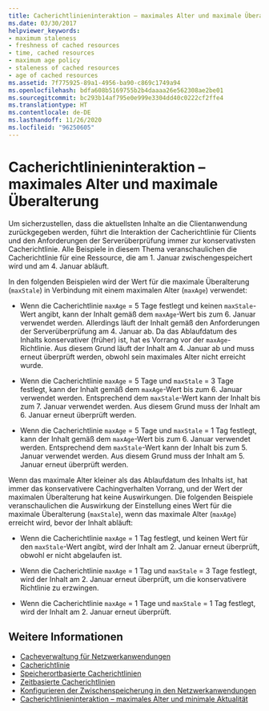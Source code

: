 ```yaml
---
title: Cacherichtlinieninteraktion – maximales Alter und maximale Überalterung
ms.date: 03/30/2017
helpviewer_keywords:
- maximum staleness
- freshness of cached resources
- time, cached resources
- maximum age policy
- staleness of cached resources
- age of cached resources
ms.assetid: 7f775925-89a1-4956-ba90-c869c1749a94
ms.openlocfilehash: bdfa608b5169755b2b4daaaa26e562308ae2be01
ms.sourcegitcommit: bc293b14af795e0e999e3304dd40c0222cf2ffe4
ms.translationtype: HT
ms.contentlocale: de-DE
ms.lasthandoff: 11/26/2020
ms.locfileid: "96250605"
---
```

# <a name="cache-policy-interactionmaximum-age-and-maximum-staleness"></a>Cacherichtlinieninteraktion – maximales Alter und maximale Überalterung

Um sicherzustellen, dass die aktuellsten Inhalte an die Clientanwendung zurückgegeben werden, führt die Interaktion der Cacherichtlinie für Clients und den Anforderungen der Serverüberprüfung immer zur konservativsten Cacherichtlinie. Alle Beispiele in diesem Thema veranschaulichen die Cacherichtlinie für eine Ressource, die am 1. Januar zwischengespeichert wird und am 4. Januar abläuft.  
  
 In den folgenden Beispielen wird der Wert für die maximale Überalterung (`maxStale`) in Verbindung mit einem maximalen Alter (`maxAge`) verwendet:  
  
- Wenn die Cacherichtlinie `maxAge` = 5 Tage festlegt und keinen `maxStale`-Wert angibt, kann der Inhalt gemäß dem `maxAge`-Wert bis zum 6. Januar verwendet werden. Allerdings läuft der Inhalt gemäß den Anforderungen der Serverüberprüfung am 4. Januar ab. Da das Ablaufdatum des Inhalts konservativer (früher) ist, hat es Vorrang vor der `maxAge`-Richtlinie. Aus diesem Grund läuft der Inhalt am 4. Januar ab und muss erneut überprüft werden, obwohl sein maximales Alter nicht erreicht wurde.  
  
- Wenn die Cacherichtlinie `maxAge` = 5 Tage und `maxStale` = 3 Tage festlegt, kann der Inhalt gemäß dem `maxAge`-Wert bis zum 6. Januar verwendet werden. Entsprechend dem `maxStale`-Wert kann der Inhalt bis zum 7. Januar verwendet werden. Aus diesem Grund muss der Inhalt am 6. Januar erneut überprüft werden.  
  
- Wenn die Cacherichtlinie `maxAge` = 5 Tage und `maxStale` = 1 Tag festlegt, kann der Inhalt gemäß dem `maxAge`-Wert bis zum 6. Januar verwendet werden. Entsprechend dem `maxStale`-Wert kann der Inhalt bis zum 5. Januar verwendet werden. Aus diesem Grund muss der Inhalt am 5. Januar erneut überprüft werden.  
  
 Wenn das maximale Alter kleiner als das Ablaufdatum des Inhalts ist, hat immer das konservativere Cachingverhalten Vorrang, und der Wert der maximalen Überalterung hat keine Auswirkungen. Die folgenden Beispiele veranschaulichen die Auswirkung der Einstellung eines Wert für die maximale Überalterung (`maxStale`), wenn das maximale Alter (`maxAge`) erreicht wird, bevor der Inhalt abläuft:  
  
- Wenn die Cacherichtlinie `maxAge` = 1 Tag festlegt, und keinen Wert für den `maxStale`-Wert angibt, wird der Inhalt am 2. Januar erneut überprüft, obwohl er nicht abgelaufen ist.  
  
- Wenn die Cacherichtlinie `maxAge` = 1 Tag und `maxStale` = 3 Tage festlegt, wird der Inhalt am 2. Januar erneut überprüft, um die konservativere Richtlinie zu erzwingen.  
  
- Wenn die Cacherichtlinie `maxAge` = 1 Tage und `maxStale` = 1 Tag festlegt, wird der Inhalt am 2. Januar erneut überprüft.  
  
## <a name="see-also"></a>Weitere Informationen

- [Cacheverwaltung für Netzwerkanwendungen](cache-management-for-network-applications.md)
- [Cacherichtlinie](cache-policy.md)
- [Speicherortbasierte Cacherichtlinien](location-based-cache-policies.md)
- [Zeitbasierte Cacherichtlinien](time-based-cache-policies.md)
- [Konfigurieren der Zwischenspeicherung in den Netzwerkanwendungen](configuring-caching-in-network-applications.md)
- [Cacherichtlinieninteraktion – maximales Alter und minimale Aktualität](cache-policy-interaction-maximum-age-and-minimum-freshness.md)
